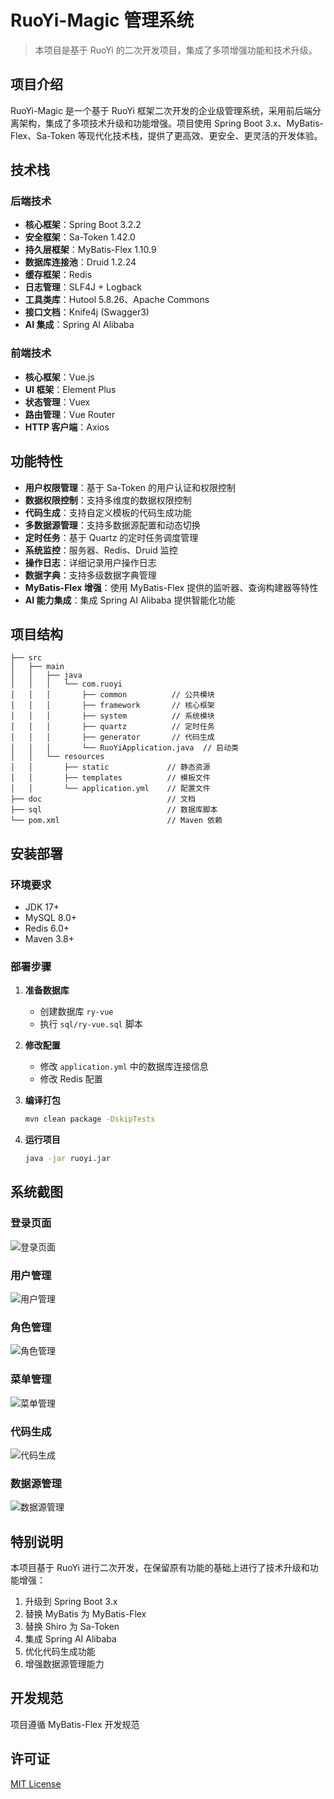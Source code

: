 # RuoYi-Magic 管理系统

> 本项目是基于 RuoYi 的二次开发项目，集成了多项增强功能和技术升级。

## 项目介绍

RuoYi-Magic 是一个基于 RuoYi 框架二次开发的企业级管理系统，采用前后端分离架构，集成了多项技术升级和功能增强。项目使用 Spring Boot 3.x、MyBatis-Flex、Sa-Token 等现代化技术栈，提供了更高效、更安全、更灵活的开发体验。

## 技术栈

### 后端技术

- **核心框架**：Spring Boot 3.2.2
- **安全框架**：Sa-Token 1.42.0
- **持久层框架**：MyBatis-Flex 1.10.9
- **数据库连接池**：Druid 1.2.24
- **缓存框架**：Redis
- **日志管理**：SLF4J + Logback
- **工具类库**：Hutool 5.8.26、Apache Commons
- **接口文档**：Knife4j (Swagger3)
- **AI 集成**：Spring AI Alibaba

### 前端技术

- **核心框架**：Vue.js
- **UI 框架**：Element Plus
- **状态管理**：Vuex
- **路由管理**：Vue Router
- **HTTP 客户端**：Axios

## 功能特性

- **用户权限管理**：基于 Sa-Token 的用户认证和权限控制
- **数据权限控制**：支持多维度的数据权限控制
- **代码生成**：支持自定义模板的代码生成功能
- **多数据源管理**：支持多数据源配置和动态切换
- **定时任务**：基于 Quartz 的定时任务调度管理
- **系统监控**：服务器、Redis、Druid 监控
- **操作日志**：详细记录用户操作日志
- **数据字典**：支持多级数据字典管理
- **MyBatis-Flex 增强**：使用 MyBatis-Flex 提供的监听器、查询构建器等特性
- **AI 能力集成**：集成 Spring AI Alibaba 提供智能化功能

## 项目结构

```
├── src
│   ├── main
│   │   ├── java
│   │   │   └── com.ruoyi
│   │   │       ├── common          // 公共模块
│   │   │       ├── framework       // 核心框架
│   │   │       ├── system          // 系统模块
│   │   │       ├── quartz          // 定时任务
│   │   │       ├── generator       // 代码生成
│   │   │       └── RuoYiApplication.java  // 启动类
│   │   └── resources
│   │       ├── static             // 静态资源
│   │       ├── templates          // 模板文件
│   │       └── application.yml    // 配置文件
├── doc                            // 文档
├── sql                            // 数据库脚本
└── pom.xml                        // Maven 依赖
```

## 安装部署

### 环境要求

- JDK 17+
- MySQL 8.0+
- Redis 6.0+
- Maven 3.8+

### 部署步骤

1. **准备数据库**
   - 创建数据库 `ry-vue`
   - 执行 `sql/ry-vue.sql` 脚本

2. **修改配置**
   - 修改 `application.yml` 中的数据库连接信息
   - 修改 Redis 配置

3. **编译打包**
   ```bash
   mvn clean package -DskipTests
   ```

4. **运行项目**
   ```bash
   java -jar ruoyi.jar
   ```

## 系统截图

### 登录页面

![登录页面](docs/screenshots/login.png)

### 用户管理

![用户管理](docs/screenshots/user-management.png)

### 角色管理

![角色管理](docs/screenshots/role-management.png)

### 菜单管理

![菜单管理](docs/screenshots/menu-management.png)

### 代码生成

![代码生成](docs/screenshots/code-generator.png)

### 数据源管理

![数据源管理](docs/screenshots/datasource-management.png)

## 特别说明

本项目基于 RuoYi 进行二次开发，在保留原有功能的基础上进行了技术升级和功能增强：

1. 升级到 Spring Boot 3.x
2. 替换 MyBatis 为 MyBatis-Flex
3. 替换 Shiro 为 Sa-Token
4. 集成 Spring AI Alibaba
5. 优化代码生成功能
6. 增强数据源管理能力

## 开发规范

项目遵循 MyBatis-Flex 开发规范

## 许可证

[MIT License](LICENSE)